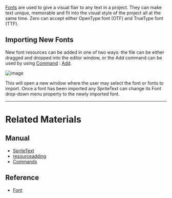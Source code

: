 [Fonts](https://github.com/zeroengineteam/ZeroDocs/blob/master/code_reference/class_reference/font.markdown) are used to give a visual flair to any text in a project. They can make text unique, memorable and fit into the visual style of the project all at the same time. Zero can accept either OpenType font (OTF) and TrueType font (TTF).


## Importing New Fonts

New font resources can be added in one of two ways: the file can be either dragged and dropped into the editor window, or the Add command can be used by using [Command](https://github.com/zeroengineteam/ZeroDocs/blob/master/zero_editor_documentation/ZeroManual/Editor/EditorCommands/Commands.markdown) : [Add](https://github.com/zeroengineteam/ZeroDocs/blob/master/code_reference/command_reference.markdown#add).



![image](https://media.githubusercontent.com/media/zeroengineteam/ZeroFiles/master/doc_files/47051.png)

This will open a new window where the user may select the font or fonts to import. Once a font has been imported any SpriteText can change its Font drop-down menu property to the newly imported font. 

---

 # Related Materials
 ## Manual
- [SpriteText](https://github.com/zeroengineteam/ZeroDocs/blob/master/zero_editor_documentation/zeromanual/graphics/sprites/spritetext.markdown)
- [resourceadding](https://github.com/zeroengineteam/ZeroDocs/blob/master/zero_editor_documentation/zeromanual/editor/editorcommands/resourceadding.markdown)
- [Commands](https://github.com/zeroengineteam/ZeroDocs/blob/master/zero_editor_documentation/ZeroManual/Editor/EditorCommands/Commands.markdown)
 ## Reference
- [Font](https://github.com/zeroengineteam/ZeroDocs/blob/master/code_reference/class_reference/Font.markdown) 
 

 